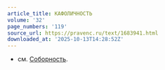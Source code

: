 ```yaml
---
article_title: КАФОЛИЧНОСТЬ
volume: '32'
page_numbers: '119'
source_url: https://pravenc.ru/text/1683941.html
downloaded_at: '2025-10-13T14:28:52Z'
---
```


- см. [Соборность](https://pravenc.ru/text/Соборность.html).
